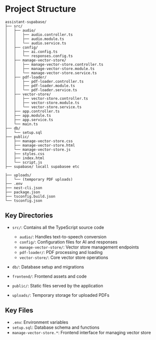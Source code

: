 # Project Structure

```
assistant-supabase/
├── src/
│   ├── audio/
│   │   ├── audio.controller.ts
│   │   ├── audio.module.ts
│   │   └── audio.service.ts
│   ├── config/
│   │   ├── ai.config.ts
│   │   └── responses.config.ts
│   ├── manage-vector-store/
│   │   ├── manage-vector-store.controller.ts
│   │   ├── manage-vector-store.module.ts
│   │   └── manage-vector-store.service.ts
│   ├── pdf-loader/
│   │   ├── pdf-loader.controller.ts
│   │   ├── pdf-loader.module.ts
│   │   └── pdf-loader.service.ts
│   ├── vector-store/
│   │   ├── vector-store.controller.ts
│   │   ├── vector-store.module.ts
│   │   └── vector-store.service.ts
│   ├── app.controller.ts
│   ├── app.module.ts
│   ├── app.service.ts
│   └── main.ts
├── db/
│   └── setup.sql
├── public/
│   ├── manage-vector-store.css
│   ├── manage-vector-store.html
│   └── manage-vector-store.js
│   ├── styles.css
│   ├── index.html
│   └── script.js
├── supabase/ locall supabasee etc

├── uploads/
│   └── (temporary PDF uploads)
├── .env
├── nest-cli.json
├── package.json
├── tsconfig.build.json
└── tsconfig.json
```

## Key Directories

- `src/`: Contains all the TypeScript source code
  - `audio/`: Handles text-to-speech conversion
  - `config/`: Configuration files for AI and responses
  - `manage-vector-store/`: Vector store management endpoints
  - `pdf-loader/`: PDF processing and loading
  - `vector-store/`: Core vector store operations

- `db/`: Database setup and migrations
- `frontend/`: Frontend assets and code
- `public/`: Static files served by the application
- `uploads/`: Temporary storage for uploaded PDFs

## Key Files

- `.env`: Environment variables
- `setup.sql`: Database schema and functions
- `manage-vector-store.*`: Frontend interface for managing vector store
